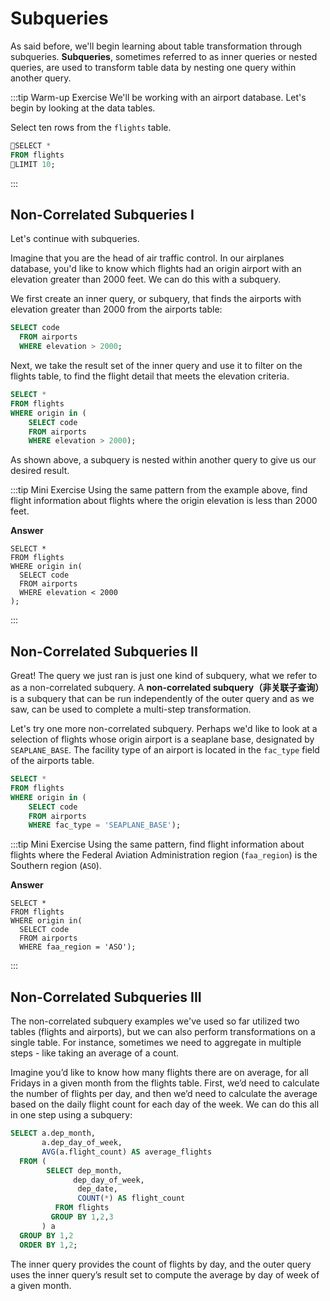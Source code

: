 # Subqueries

As said before, we'll begin learning about table transformation through subqueries. **Subqueries**, sometimes referred to as inner queries or nested queries, are used to transform table data by nesting one query within another query.

:::tip Warm-up Exercise
We'll be working with an airport database. Let's begin by looking at the data tables.

Select ten rows from the `flights` table.

```sql
SELECT *
FROM flights
LIMIT 10;
```

:::

## Non-Correlated Subqueries I

Let's continue with subqueries.

Imagine that you are the head of air traffic control. In our airplanes database, you'd like to know which flights had an origin airport with an elevation greater than 2000 feet. We can do this with a subquery.

We first create an inner query, or subquery, that finds the airports with elevation greater than 2000 from the airports table:

```sql
SELECT code
  FROM airports
  WHERE elevation > 2000;
```

Next, we take the result set of the inner query and use it to filter on the flights table, to find the flight detail that meets the elevation criteria.

```sql
SELECT *
FROM flights
WHERE origin in (
    SELECT code
    FROM airports
    WHERE elevation > 2000);
```

As shown above, a subquery is nested within another query to give us our desired result.

:::tip Mini Exercise
Using the same pattern from the example above, find flight information about flights where the origin elevation is less than 2000 feet.

**Answer**

```sql{4,5,6}
SELECT *
FROM flights
WHERE origin in(
  SELECT code
  FROM airports
  WHERE elevation < 2000
);
```

:::

## Non-Correlated Subqueries II

Great! The query we just ran is just one kind of subquery, what we refer to as a non-correlated subquery. A **non-correlated subquery（非关联子查询）** is a subquery that can be run independently of the outer query and as we saw, can be used to complete a multi-step transformation.

Let's try one more non-correlated subquery. Perhaps we'd like to look at a selection of flights whose origin airport is a seaplane base, designated by `SEAPLANE_BASE`. The facility type of an airport is located in the `fac_type` field of the airports table.

```sql
SELECT *
FROM flights
WHERE origin in (
    SELECT code
    FROM airports
    WHERE fac_type = 'SEAPLANE_BASE');
```

:::tip Mini Exercise
Using the same pattern, find flight information about flights where the Federal Aviation Administration region (`faa_region`) is the Southern region (`ASO`).

**Answer**

```sql{6}
SELECT *
FROM flights
WHERE origin in(
  SELECT code
  FROM airports
  WHERE faa_region = 'ASO');
```

:::

## Non-Correlated Subqueries III

The non-correlated subquery examples we've used so far utilized two tables (flights and airports), but we can also perform transformations on a single table. For instance, sometimes we need to aggregate in multiple steps - like taking an average of a count.

Imagine you’d like to know how many flights there are on average, for all Fridays in a given month from the flights table. First, we’d need to calculate the number of flights per day, and then we’d need to calculate the average based on the daily flight count for each day of the week. We can do this all in one step using a subquery:

```sql
SELECT a.dep_month,
       a.dep_day_of_week,
       AVG(a.flight_count) AS average_flights
  FROM (
        SELECT dep_month,
              dep_day_of_week,
               dep_date,
               COUNT(*) AS flight_count
          FROM flights
         GROUP BY 1,2,3
       ) a
  GROUP BY 1,2
  ORDER BY 1,2;
```

The inner query provides the count of flights by day, and the outer query uses the inner query’s result set to compute the average by day of week of a given month.
